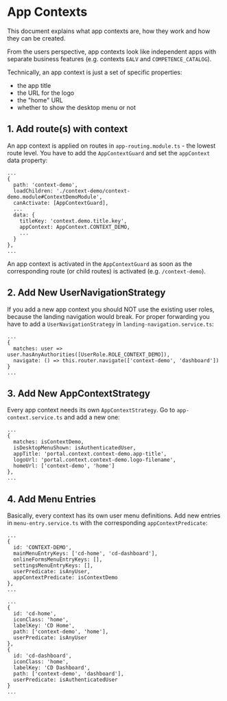 # App Contexts

This document explains what app contexts are, how they work and how they can be created.

From the users perspective, app contexts look like independent apps with separate business features (e.g. contexts `EALV` and `COMPETENCE_CATALOG`).

Technically, an app context is just a set of specific properties:
- the app title
- the URL for the logo
- the "home" URL
- whether to show the desktop menu or not

## 1. Add route(s) with context

An app context is applied on routes in `app-routing.module.ts` - the lowest route level.
You have to add the `AppContextGuard` and set the `appContext` data property:

```
...
{
  path: 'context-demo',
  loadChildren: './context-demo/context-demo.module#ContextDemoModule',
  canActivate: [AppContextGuard],
  ...
  data: {
    titleKey: 'context.demo.title.key',
    appContext: AppContext.CONTEXT_DEMO,
    ...
  }
},
...
```

An app context is activated in the `AppContextGuard` as soon as the corresponding route (or child routes) is activated (e.g. `/context-demo`). 

## 2. Add New UserNavigationStrategy
If you add a new app context you should NOT use the existing user roles, because the landing navigation would break.
For proper forwarding you have to add a `UserNavigationStrategy` in `landing-navigation.service.ts`:
```
...
{
  matches: user => user.hasAnyAuthorities([UserRole.ROLE_CONTEXT_DEMO]),
  navigate: () => this.router.navigate(['context-demo', 'dashboard'])
}
...
```

## 3. Add New AppContextStrategy
Every app context needs its own `AppContextStrategy`. Go to `app-context.service.ts` and add a new one:
```
...
{
  matches: isContextDemo,
  isDesktopMenuShown: isAuthenticatedUser,
  appTitle: 'portal.context.context-demo.app-title',
  logoUrl: 'portal.context.context-demo.logo-filename',
  homeUrl: ['context-demo', 'home']
},
...
```

## 4. Add Menu Entries
Basically, every context has its own user menu definitions. Add new entries in `menu-entry.service.ts` with the corresponding `appContextPredicate`:
```
...
{
  id: 'CONTEXT-DEMO',
  mainMenuEntryKeys: ['cd-home', 'cd-dashboard'],
  onlineFormsMenuEntryKeys: [],
  settingsMenuEntryKeys: [],
  userPredicate: isAnyUser,
  appContextPredicate: isContextDemo
},
...
```

```
...
{
  id: 'cd-home',
  iconClass: 'home',
  labelKey: 'CD Home',
  path: ['context-demo', 'home'],
  userPredicate: isAnyUser
},
{
  id: 'cd-dashboard',
  iconClass: 'home',
  labelKey: 'CD Dashboard',
  path: ['context-demo', 'dashboard'],
  userPredicate: isAuthenticatedUser
}
...
```
